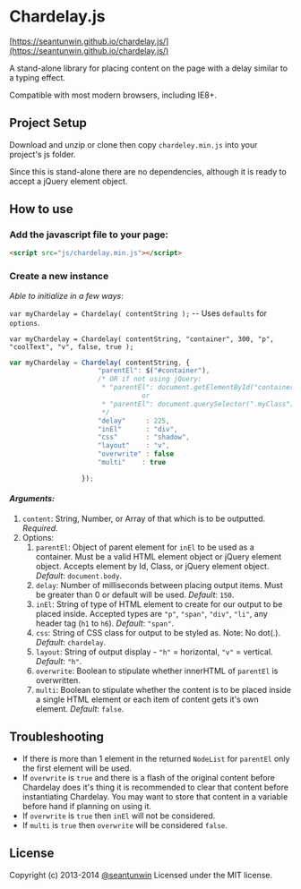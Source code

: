 # Chardelay.js
[https://seantunwin.github.io/chardelay.js/](https://seantunwin.github.io/chardelay.js/)

A stand-alone library for placing content on the page with a delay similar to a typing effect.

Compatible with most modern browsers, including IE8+.

## Project Setup

Download and unzip or clone then copy `chardeley.min.js` into your project's js folder.

Since this is stand-alone there are no dependencies, although it is ready to accept a jQuery element object.

## How to use

### Add the javascript file to your page:

```html
<script src="js/chardelay.min.js"></script>
```

### Create a new instance

_Able to initialize in a few ways_:

`var myChardelay = Chardelay( contentString );` -- Uses `defaults` for `options`.

`var myChardelay = Chardelay( contentString, "container", 300, "p", "coolText", "v", false, true );`

```js
var myChardelay = Chardelay( contentString, {
                      "parentEl": $("#container"),
                      /* OR if not using jQuery:
                       * "parentEl": document.getElementById("container")
                                 or
                       * "parentEl": document.querySelector(".myClass")
                       */
                      "delay"     : 225,
                      "inEl"      : "div",
                      "css"       : "shadow",
                      "layout"    : "v",
                      "overwrite" : false
                      "multi"    : true

                  });
```

#### _Arguments:_

1. `content`: String, Number, or Array of that which is to be outputted. _Required_.
2. Options:
    1. `parentEl`: Object of parent element for `inEl` to be used as a container. Must be a valid HTML element object or jQuery element object. Accepts element by Id, Class, or jQuery element object. _Default_: `document.body`.
    2. `delay`: Number of milliseconds between placing output items. Must be greater than 0 or default will be used. _Default_: `150`.
    3. `inEl`: String of type of HTML element to create for our output to be placed inside. Accepted types are `"p"`, `"span"`, `"div"`, `"li"`, any header tag (`h1` to `h6`). _Default_: `"span"`.
    4. `css`: String of CSS class for output to be styled as. Note: No dot(.). _Default_: `chardelay`.
    5. `layout`: String of output display - `"h"` = horizontal, `"v"` = vertical. _Default_: `"h"`.
    6. `overwrite`: Boolean to stipulate whether innerHTML of `parentEl` is overwritten.
    7. `multi`: Boolean to stipulate whether the content is to be placed inside a single HTML element or each item of content gets it's own element. _Default_: `false`.


## Troubleshooting

* If there is more than 1 element in the returned `NodeList` for `parentEl` only the first element will be used.
* If `overwrite` is `true` and there is a flash of the original content before Chardelay does it's thing it is recommended to clear that content before instantiating Chardelay. You may want to store that content in a variable before hand if planning on using it.
* If `overwrite` is `true` then `inEl` will not be considered.
* If `multi` is `true` then `overwrite` will be considered `false`.

## License

Copyright (c) 2013-2014 [@seantunwin](https://twitter.com/seantunwin) Licensed under the MIT license.
